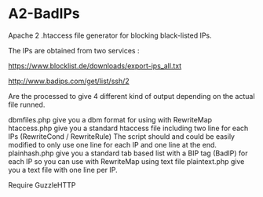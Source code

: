 # A2-BadIPs

Apache 2 .htaccess file generator for blocking black-listed IPs.

The IPs are obtained from two services :

https://www.blocklist.de/downloads/export-ips_all.txt

http://www.badips.com/get/list/ssh/2

Are the processed to give 4 different kind of output depending on the actual file runned.

dbmfiles.php give you a dbm format for using with RewriteMap
htaccess.php give you a standard htaccess file including two line for each IPs (RewriteCond / RewriteRule)
  The script should and could be easily modified to only use one line for each IP and one line at the end.
plainhash.php give you a standard tab based list with a BIP tag (BadIP) for each IP so you can use with RewriteMap using text file
plaintext.php give you a text file with one line per IP.

Require GuzzleHTTP
